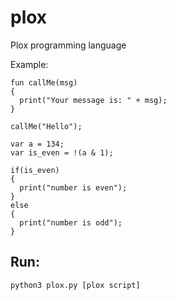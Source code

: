 # plox
Plox programming language

Example:

```
fun callMe(msg)
{
  print("Your message is: " + msg);
}

callMe("Hello");

var a = 134;
var is_even = !(a & 1);

if(is_even)
{
  print("number is even");
}
else
{
  print("number is odd");
}
```

## Run:

`python3 plox.py [plox script]`
